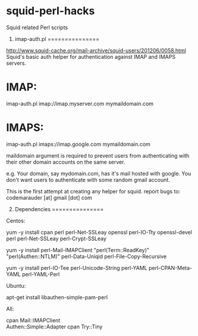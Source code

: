squid-perl-hacks
================

Squid related Perl scripts

1. imap-auth.pl
===============

http://www.squid-cache.org/mail-archive/squid-users/201206/0058.html
Squid's basic auth helper for authentication against IMAP and IMAPS servers.

IMAP:
=====
imap-auth.pl imap://imap.myserver.com mymaildomain.com

IMAPS:
======
imap-auth.pl imaps://imap.google.com mymaildomain.com

maildomain argument is required to prevent users from authenticating with their other domain accounts
on the same server.

e.g.
Your domain, say mydomain.com, has it's mail hosted with google. You don't want users to authenticate
with some random gmail account.


This is the first attempt at creating any helper for squid.
report bugs to: codemarauder [at] gmail [dot] com

2. Dependencies
===============

Centos:

yum -y install cpan perl perl-Net-SSLeay openssl perl-IO-Tty openssl-devel perl perl-Net-SSLeay perl-Crypt-SSLeay

yum -y install perl-Mail-IMAPClient  "perl(Term::ReadKey)"  "perl(Authen::NTLM)"  perl-Data-Uniqid  perl-File-Copy-Recursive 

yum -y install perl-IO-Tee perl-Unicode-String  perl-YAML perl-CPAN-Meta-YAML perl-YAML-Perl


Ubuntu: 

apt-get install libauthen-simple-pam-perl  

All:

cpan  Mail::IMAPClient  
Authen::Simple::Adapter
cpan Try::Tiny 
